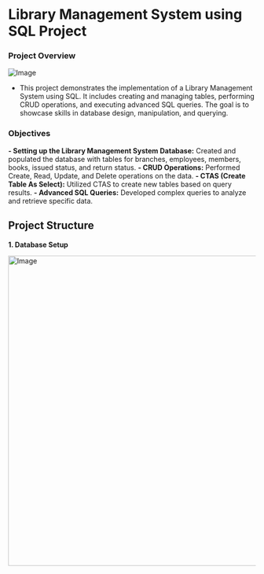 # Library Management System using SQL Project

### Project Overview


![Image](https://github.com/user-attachments/assets/a9a3a3f2-6296-472d-8565-67f6c8ad2718)




- This project demonstrates the implementation of a Library Management System using SQL. It includes creating and managing tables, performing CRUD operations, and executing advanced SQL queries. The goal is to showcase skills in database design, manipulation, and querying.


### Objectives

**- Setting up the Library Management System Database:** Created and populated the database with tables for branches, employees, members, books, issued status, and return status.
**- CRUD Operations:** Performed Create, Read, Update, and Delete operations on the data.
**- CTAS (Create Table As Select):** Utilized CTAS to create new tables based on query results.
**- Advanced SQL Queries:** Developed complex queries to analyze and retrieve specific data.

## Project Structure

**1. Database Setup**

<img width="1101" height="631" alt="Image" src="https://github.com/user-attachments/assets/bc3caa10-3514-42a8-bc7f-814ac2c4cc22" />
